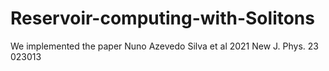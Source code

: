 # Reservoir-computing-with-Solitons
We implemented the paper Nuno Azevedo Silva et al 2021 New J. Phys. 23 023013
